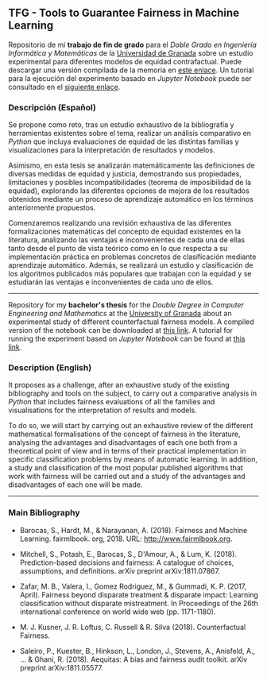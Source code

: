 ## TFG - Tools to Guarantee Fairness in Machine Learning

Repositorio de mi **trabajo de fin de grado** para el *Doble Grado en Ingeniería Informática y Matemáticas* de la [Universidad de Granada](http://www.ugr.es) sobre un estudio experimental para diferentes modelos de equidad contrafactual. Puede descargar una versión compilada de la memoria en [este enlace](https://github.com/danibolanos/TFG-Guarantee_Fairness_in_ML/releases/download/v1.0.0/TFG_Herramientas_para_Garantizar_Justicia_en_Aprendizaje_Automatico.pdf). Un tutorial para la ejecución del experimento basado en *Jupyter Notebook* puede ser consultado en el [siguiente enlace](https://github.com/danibolanos/TFG-Guarantee_Fairness_in_ML/blob/main/experimentos/tutorial.ipynb).

### Descripción (Español)

Se propone como reto, tras un estudio exhaustivo de la bibliografía y herramientas existentes sobre el tema, realizar un análisis comparativo en *Python* que incluya evaluaciones de equidad de las distintas familias y visualizaciones para la interpretación de resultados y modelos.

Asimismo, en esta tesis se analizarán matemáticamente las definiciones de diversas medidas de equidad y justicia, demostrando sus propiedades, limitaciones y posibles incompatibilidades (teorema de imposibilidad de la equidad), explorando las diferentes opciones de mejora de los resultados obtenidos mediante un proceso de aprendizaje automático en los términos anteriormente propuestos.

Comenzaremos realizando una revisión exhaustiva de las diferentes formalizaciones matemáticas del concepto de equidad existentes en la literatura, analizando las ventajas e inconvenientes de cada una de ellas tanto desde el punto de vista teórico como en lo que respecta a su implementación práctica en problemas concretos de clasificación mediante aprendizaje automático. Además, se realizará un estudio y clasificación de los algoritmos publicados más populares que trabajan con la equidad y se estudiarán las ventajas e inconvenientes de cada uno de ellos.

-----

Repository for my **bachelor's thesis** for the *Double Degree in Computer Engineering and Mathematics* at the [University of Granada](http://www.ugr.es) about an experimental study of different counterfactual fairness models. A compiled version of the notebook can be downloaded at [this link](https://github.com/danibolanos/TFG-Guarantee_Fairness_in_ML/releases/download/v1.0.0/TFG_Herramientas_para_Garantizar_Justicia_en_Aprendizaje_Automatico.pdf). A tutorial for running the experiment based on *Jupyter Notebook* can be found at [this link](https://github.com/danibolanos/TFG-Guarantee_Fairness_in_ML/blob/main/experimentos/tutorial.ipynb).

### Description (English)

It proposes as a challenge, after an exhaustive study of the existing bibliography and tools on the subject, to carry out a comparative analysis in *Python* that includes fairness evaluations of all the families and visualisations for the interpretation of results and models.

To do so, we will start by carrying out an exhaustive review of the different mathematical formalisations of the concept of fairness in the literature, analysing the advantages and disadvantages of each one both from a theoretical point of view and in terms of their practical implementation in specific classification problems by means of automatic learning. In addition, a study and classification of the most popular published algorithms that work with fairness will be carried out and a study of the advantages and disadvantages of each one will be made.

-----

### Main Bibliography

- Barocas, S., Hardt, M., & Narayanan, A. (2018). Fairness and Machine Learning. fairmlbook. org, 2018. URL: http://www.fairmlbook.org.

- Mitchell, S., Potash, E., Barocas, S., D'Amour, A., & Lum, K. (2018). Prediction-based decisions and fairness: A catalogue of choices, assumptions, and definitions. arXiv preprint arXiv:1811.07867.

- Zafar, M. B., Valera, I., Gomez Rodriguez, M., & Gummadi, K. P. (2017, April). Fairness beyond disparate treatment & disparate impact: Learning classification without disparate mistreatment. In Proceedings of the 26th international conference on world wide web (pp. 1171-1180).

- M. J. Kusner, J. R. Loftus, C. Russell & R. Silva (2018). Counterfactual Fairness.

- Saleiro, P., Kuester, B., Hinkson, L., London, J., Stevens, A., Anisfeld, A., ... & Ghani, R. (2018). Aequitas: A bias and fairness audit toolkit. arXiv preprint arXiv:1811.05577.
